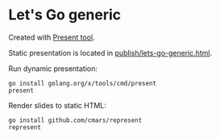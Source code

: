# Let's Go generic

Created with [Present tool](https://pkg.go.dev/golang.org/x/tools/cmd/present).

Static presentation is located in [publish/lets-go-generic.html](publish/lets-go-generic.html).

Run dynamic presentation:

```shell
go install golang.org/x/tools/cmd/present
present
```

Render slides to static HTML:

```shell
go install github.com/cmars/represent
represent
```
